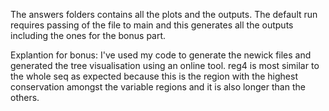 The answers folders contains all the plots and the outputs.
The default run requires passing of the file to main and this generates all the outputs including the ones for 
the bonus part.


Explantion for bonus:
I've used my code to generate the newick files and generated the tree visualisation using an online tool.
reg4 is most similar to the whole seq as expected because this is the region with the highest conservation amongst the variable
regions and it is also longer than the others.

